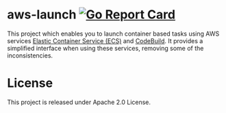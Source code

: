 # aws-launch [![Go Report Card](https://goreportcard.com/badge/github.com/wolfeidau/aws-launch)](https://goreportcard.com/report/github.com/wolfeidau/aws-launch)

This project which enables you to launch container based tasks using AWS services [Elastic Container Service (ECS)](https://aws.amazon.com/ecs/) and [CodeBuild](https://aws.amazon.com/codebuild/). It provides a simplified interface when using these services, removing some of the inconsistencies.

# License

This project is released under Apache 2.0 License.